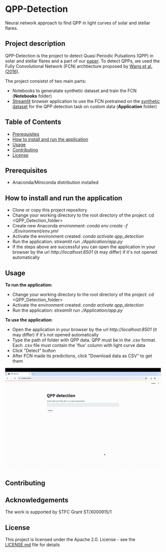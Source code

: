 # QPP-Detection
Neural network approach to find QPP in light curves of solar and stellar flares.

## Project description

QPP-Detection is the project to detect Quasi Periodic Pulsations (QPP) in solar and stellar flares and a part of our [paper](). To detect QPPs, we used the Fully Convolutional Network (FCN) archtiecture proposed by [Wang et al. (2016)](https://ieeexplore.ieee.org/document/7966039/authors#authors).

The project consistst of two main parts:
- Notebooks to generatate synthetic dataset and train the FCN (**Notebooks** folder)
- [Streamlit](https://streamlit.io) browser application to use the FCN pretrained  on the [synthetic dataset]() for the QPP detection task on custom data (**Application** folder)


## Table of Contents
- [Prerequisites](#prerequisites)
- [How to install and run the application](#how-to-install-and-run-the-application)
- [Usage](#usage)
- [Contributing](#contributing)
- [License](#license)

## Prerequisites
- Anaconda/Miniconda distribution installed

## How to install and run the application
 - Clone or copy this project repository
 -  Change your working directory to the root directory of the project: cd <QPP_Detection_folder>
 -  Create new Anaconda environment: _conda env create -f ./Environment/env.yml_
 -  Activate the environment created: _conda activate qpp_detection_
 -  Run the application: _streamlit run ./Application/app.py_
 -  If the steps above are successful you can open the application in your browser by the url _http://localhost:8501_ (it may differ) if it's not opened automatically

## Usage
**To run the application:**
 -  Change your working directory to the root directory of the project: cd <QPP_Detection_folder>
 -  Activate the environment created: _conda activate qpp_detection_
 -  Run the application: _streamlit run ./Application/app.py_
   
**To use the application**:
 -  Open the application in your browser by the url _http://localhost:8501_ (it may differ) if it's not opened automatically
 -  Type the path of folder with QPP data. QPP must be in the .csv format. Each .csv file must contain the 'flux' column with light curve data
 -  Click "Detect" button
 -  After FCN made its predictions, click "Download data as CSV" to get them


![](./Use-case/Use-case.gif)

## Contributing

## Acknowledgements
The work is supported by STFC Grant ST/X000915/1

## License
This project is licensed under the Apache 2.0. License - see the [LICENSE.md](./LICENSE) file for details



